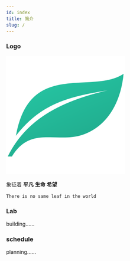```yaml
---
id: index
title: 简介
slug: /
---
```




### Logo
![img](../static/img/logo.svg)

象征着 **平凡**  **生命** **希望**
```
There is no same leaf in the world
```

### Lab
building......

### schedule
planning......
